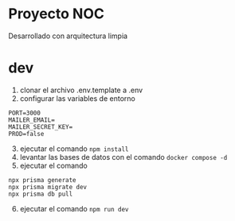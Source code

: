 
# Proyecto NOC

Desarrollado con arquitectura limpia

# dev
1. clonar el archivo .env.template a .env
2. configurar las variables de entorno

```
PORT=3000
MAILER_EMAIL=
MAILER_SECRET_KEY=
PROD=false
```
3. ejecutar el comando ```npm install```
4. levantar las bases de datos con el comando ```docker compose -d```
5. ejecutar el comando 
```
npx prisma generate 
npx prisma migrate dev 
npx prisma db pull
```
6. ejecutar el comando ```npm run dev```

